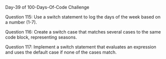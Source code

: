 Day-39 of 100-Days-Of-Code Challenge

Question 115: Use a switch statement to log the days of the week based on a number (1-7).

Question 116: Create a switch case that matches several cases to the same code block, representing seasons.

Question 117: Implement a switch statement that evaluates an expression and uses the default case if none of the cases match.